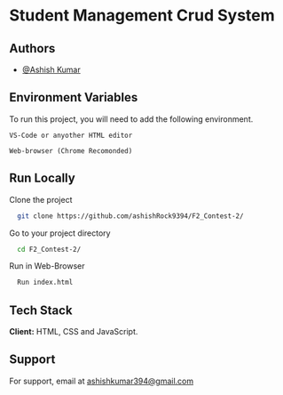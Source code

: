 # Student Management Crud System


## Authors

- [@Ashish Kumar](https://www.github.com/AshishRock9394)


## Environment Variables

To run this project, you will need to add the following environment.

`VS-Code or anyother HTML editor`

`Web-browser (Chrome Recomonded)`

## Run Locally

Clone the project

```bash
  git clone https://github.com/ashishRock9394/F2_Contest-2/
```

Go to your project directory

```bash
  cd F2_Contest-2/
```
Run in Web-Browser

```bash
  Run index.html
```



## Tech Stack

**Client:** HTML, CSS and JavaScript.

## Support

For support, email at ashishkumar394@gmail.com
